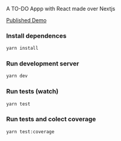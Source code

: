 A TO-DO Appp with React made over Nextjs

[Published Demo](https://simple-react-next-todo.web.app/)


### Install dependences
```bash
yarn install
```

### Run development server
```bash
yarn dev
```

### Run tests (watch)
```bash
yarn test
```

### Run tests and colect coverage
```bash
yarn test:coverage
```